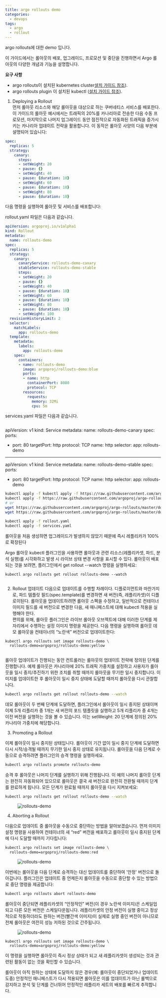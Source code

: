 ```yaml
---
title: argo rollouts demo
categories:
  - devops 
tags:
  - argo
  - rollout
---
```


argo rollouts에 대한  demo 입니다.  

이 가이드에서는 롤아웃의 배포, 업그레이드, 프로모션 및 중단을 진행하면서 Argo 롤아웃의 다양한 개념과 기능을 설명합니다.  

**요구 사항**
- argo rollouts이 설치된 kubernetes cluster[설치 가이드 참조](https://argo-rollouts.readthedocs.io/en/stable/installation/#controller-installation)).
- argo rollouts plugin 이 설치된 kubectl ([설치 가이드 참조](https://argo-rollouts.readthedocs.io/en/stable/installation/#kubectl-plugin-installation)).


1. Deploying a Rollout  
먼저 롤아웃 리소스와 해당 롤아웃을 대상으로 하는 쿠버네티스 서비스를 배포한다. 이 가이드의 롤아웃 예시에서는 트래픽의 20%를 카나리아로 전송한 다음 수동 프로모션, 마지막으로 나머지 업그레이드 동안 점진적으로 자동화된 트래픽을 증가시키는 카나리아 업데이트 전략을 활용합니다. 이 동작은 롤아웃 사양의 다음 부분에 설명되어 있습니다:  

```yaml
spec:
  replicas: 5
  strategy:
    canary:
      steps:
      - setWeight: 20
      - pause: {}
      - setWeight: 40
      - pause: {duration: 10}
      - setWeight: 60
      - pause: {duration: 10}
      - setWeight: 80
      - pause: {duration: 10}
```

다음 명령을 실행하여  롤아웃 및 서비스를 배포합니다:  

rollout.yaml 파일은 다음과 같습니다.  

```yaml
apiVersion: argoproj.io/v1alpha1
kind: Rollout
metadata:
  name: rollouts-demo
spec:
  replicas: 5
  strategy:
    canary:
      canaryService: rollouts-demo-canary
      stableService: rollouts-demo-stable
      steps:
      - setWeight: 20
      - pause: {}
      - setWeight: 40
      - pause: {duration: 10}
      - setWeight: 60
      - pause: {duration: 10}
      - setWeight: 80
      - pause: {duration: 10}
      - setWeight: 100
  revisionHistoryLimit: 2
  selector:
    matchLabels:
      app: rollouts-demo
  template:
    metadata:
      labels:
        app: rollouts-demo
    spec:
      containers:
      - name: rollouts-demo
        image: argoproj/rollouts-demo:blue
        ports:
        - name: http
          containerPort: 8080
          protocol: TCP
        resources:
          requests:
            memory: 32Mi
            cpu: 5m
```

services.yaml 파일은 다음과 같습니다.

```yaml


```
apiVersion: v1
kind: Service
metadata:
  name: rollouts-demo-canary
spec:
  ports:
  - port: 80
    targetPort: http
    protocol: TCP
    name: http
  selector:
    app: rollouts-demo

---
apiVersion: v1
kind: Service
metadata:
  name: rollouts-demo-stable
spec:
  ports:
  - port: 80
    targetPort: http
    protocol: TCP
    name: http
  selector:
    app: rollouts-demo
```bash
kubectl apply -f kubectl apply -f https://raw.githubusercontent.com/argoproj/argo-rollouts/master/docs/getting-started/nginx/rollout.yaml
kubectl apply -f https://raw.githubusercontent.com/argoproj/argo-rollouts/master/docs/getting-started/nginx/services.yaml
# or
wget https://raw.githubusercontent.com/argoproj/argo-rollouts/master/docs/getting-started/nginx/rollout.yaml
wget https://raw.githubusercontent.com/argoproj/argo-rollouts/master/docs/getting-started/nginx/services.yaml

kubectl apply -f rollout.yaml
kubectl apply -f services.yaml
```

롤아웃을 처음 생성하면 업그레이드가 발생하지 않았기 때문에 즉시 레플리카가 100%로 확장된다

Argo 롤아웃 kubectl 플러그인을 사용하면 롤아웃과 관련 리소스(레플리카셋, 파드, 분석 실행)를 시각화하고 발생 시 라이브 상태 변경 사항을 표시할 수 있다. 롤아웃이 배포되는 것을 보려면, 플러그인에서 get rollout --watch 명령을 실행하세요:

```basyh
kubectl argo rollouts get rollout rollouts-demo --watch
```

<figure style="width: 100%" class="align-center">
  <img src="{{ site.url }}{{ site.baseurl }}/assets/images/argo/10-deploy-initial-rollouts-demo.png" alt="">
  <figcaption></figcaption>
</figure>  

2.  Rollout 업데이트
다음으로 업데이트를 수행할 차례이다. 디플로이먼트와 마찬가지로, 파드 템플릿 필드(spec.template)를 변경하면 새 버전(즉, 레플리카셋)이 디플로이된다. 롤아웃을 업데이트하려면 롤아웃 스펙을 수정하고, 일반적으로 컨테이너 이미지 필드를 새 버전으로 변경한 다음, 새 매니페스트에 대해 kubectl 적용을 실행해야 한다.  
편의를 위해, 롤아웃 플러그인은 라이브 롤아웃 오브젝트에 대해 이러한 단계를 제자리에서 수행하는 설정 이미지 명령을 제공한다. 다음 명령을 실행하여 롤아웃 데모 롤아웃을 컨테이너의 “노란색” 버전으로 업데이트한다:  

```bash
kubectl argo rollouts set image rollouts-demo \
  rollouts-demo=argoproj/rollouts-demo:yellow
```

<figure style="width: 100%" class="align-center">
  <img src="{{ site.url }}{{ site.baseurl }}/assets/images/argo/11-update-rollouts.png" alt="">
  <figcaption></figcaption>
</figure>  


롤아웃 업데이트가 진행되는 동안 컨트롤러는 롤아웃의 업데이트 전략에 정의된 단계를 진행합니다. 예제 롤아웃은 카나리아에 20% 트래픽 가중치를 설정하고 사용자가 롤아웃을 일시 중지/추진하기 위한 조치를 취할 때까지 롤아웃을 무기한 일시 중지합니다. 이미지를 업데이트한 후 롤아웃이 일시 중지 상태에 도달할 때까지 롤아웃을 다시 관찰합니다.

```bash
kubectl argo rollouts get rollout rollouts-demo --watch
```

데모 롤아웃이 두 번째 단계에 도달하면, 플러그인에서 롤아웃이 일시 중지된 상태이며 이제 5개 리플리카 중 1개는 새 버전의 포드 템플릿을 실행하고 5개 리플리카 중 4개는 이전 버전을 실행하는 것을 볼 수 있습니다. 이는 setWeight: 20 단계에 정의된 20% 카나리아 가중치에 해당합니다.

3. Promoting a Rollout

이제 롤아웃이 일시 중지된 상태입니다. 롤아웃이 기간 없이 일시 중지 단계에 도달하면 다시 시작/승격될 때까지 무기한 일시 중지 상태로 유지됩니다. 롤아웃을 다음 단계로 수동으로 승격하려면 플러그인의 승격 명령을 실행하세요.

```bash
kubectl argo rollouts promote rollouts-demo
```
승격 후 롤아웃은 나머지 단계를 실행하기 위해 진행됩니다. 이 예의 나머지 롤아웃 단계는 완전히 자동화되어 있으므로 롤아웃은 결국 새 버전으로 완전히 전환될 때까지 단계를 완료하게 됩니다. 모든 단계가 완료될 때까지 롤아웃을 다시 지켜보세요:

```bash
kubectl argo rollouts get rollout rollouts-demo --watch
```

<figure style="width: 100%" class="align-center">
  <img src="{{ site.url }}{{ site.baseurl }}/assets/images/argo/12-prompting-rollouts-demo.png" alt="rollouts-demo">
  <figcaption></figcaption>
</figure>  

4. Aborting a Rollout

다음으로 업데이트 중 롤아웃을 수동으로 중단하는 방법을 알아보겠습니다. 먼저 이미지 설정 명령을 사용하여 컨테이너의 새 “red” 버전을 배포하고 롤아웃이 일시 중지된 단계에 다시 도달할 때까지 기다립니다:

```bash
kubectl argo rollouts set image rollouts-demo \
  rollouts-demo=argoproj/rollouts-demo:red
```

<figure style="width: 100%" class="align-center">
  <img src="{{ site.url }}{{ site.baseurl }}/assets/images/argo/12-abort-rollouts-demo.png" alt="rollouts-demo">
  <figcaption></figcaption>
</figure> 

이번에는 롤아웃을 다음 단계로 승격하는 대신 업데이트를 중단하여 '안정' 버전으로 돌아갑니다. 플러그인은 업데이트 중 언제든지 롤아웃을 수동으로 중단할 수 있는 방법으로 중단 명령을 제공합니다:

```bash
kubectl argo rollouts abort rollouts-demo
```
롤아웃이 중단되면 레플리카셋의 “안정적인” 버전(이 경우 노란색 이미지)은 스케일업되고 다른 모든 버전은 스케일다운됩니다. 레플리카셋의 안정 버전이 실행 중이고 정상적으로 작동하더라도 원하는 버전(빨간색 이미지)이 실제로 실행 중인 버전이 아니므로 전체 롤아웃은 여전히 성능 저하된 것으로 간주됩니다.


<figure style="width: 100%" class="align-center">
  <img src="{{ site.url }}{{ site.baseurl }}/assets/images/argo/13-stable-rollouts-demo.png" alt="rollouts-demo">
  <figcaption></figcaption>
</figure> 

```
kubectl argo rollouts set image rollouts-demo \
  rollouts-demo=argoproj/rollouts-demo:yellow
```
이 명령을 실행하면 롤아웃이 즉시 정상 상태가 되고 새 레플리카셋이 생성되는 것과 관련된 활동이 없는 것을 확인할 수 있습니다.

롤아웃이 아직 원하는 상태에 도달하지 않은 경우(예: 롤아웃이 중단되었거나 업데이트 도중) 안정적인 매니페스트가 다시 적용되면 롤아웃은 이를 업데이트가 아닌 롤백으로 감지하고 분석 및 단계를 건너뛰어 안정적인 레플리카 세트의 배포를 빠르게 추적합니다.

